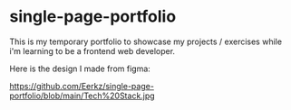 # single-page-portfolio

This is my temporary portfolio to showcase my projects / exercises while i'm learning to be a frontend web developer.

Here is the design I made from figma:

https://github.com/Eerkz/single-page-portfolio/blob/main/Tech%20Stack.jpg
